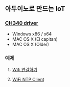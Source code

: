 ## 아두이노로 만드는 IoT

### [CH340 driver](https://github.com/iamchiwon/iot_with_arduino/tree/master/ch340_driver)

- Windows x86 / x64
- MAC OS X (El capitan)
- MAC OS X (Older)

### 예제

1. [Wifi 연결하기](https://github.com/iamchiwon/iot_with_arduino/tree/master/WiFi-Connecting)

2. [WiFi NTP Client](https://github.com/iamchiwon/iot_with_arduino/tree/master/WiFi_Ntp_Client)
